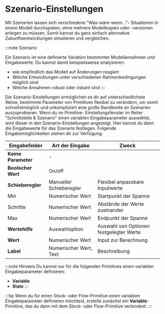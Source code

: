 # Szenario-Einstellungen
Mit Szenarien lassen sich verschiedene "Was-wäre-wenn..."- Situationen in einem Modell durchspielen, ohne mehrere Modellkopien oder -versionen anlegen zu müssen. Somit kannst du ganz einfach alternative Zukunftsentwicklungen simulieren und vergleichen.

:::note Szenario

Ein Szenario ist eine definierte Variation bestimmter Modellannahmen und Eingabewerte. Du kannst damit beispielsweise analysieren: 
- wie empfindlich das Modell auf Änderungen reagiert
- Welche Entwicklungen unter verschiedenen Rahmenbedingungen möglich sind
- Welche Annahmen robust oder riskant sind
:::

Die Szenario-Einstellungen ermöglichen es dir auf unterschiedlichste Weise, bestimmte Parameter von Primitives flexibel zu verändern, um somit schnellstmöglich und unkompliziert eine große Bandbreite an Szenarien auszuprobieren.
Wenn du im Primitive- Einstellungsfenster im Reiter "Schnittstelle & Szenario" einen variablen Eingabeparameter auswählst, wird dieser in den Szenario-Einstellungen angezeigt. Hier kannst du dann die Eingabewerte für das Szenario festlegen. Folgende Eingabemöglichkeiten stehen dir zur Verfügung:


| Eingabefelder     | Art der Eingabe |    Zweck        |
| ----------------- | ----------------|-----------------|
| **Keine Parameter**  | -   |  |
| **Boolscher Wert** | On/off    |      |
| **Schieberegler** | Manueller Schieberegler   | Flexibel anpassbare Inputwerte |
| Min | Numerischer Wert | Startpunkt der Spanne
| Schritte | Numerischer Wert| Abstände der Werte zueinander|
| Max | Numerischer Wert | Endpunkt der Spanne|
| **Wertehilfe** | Auswahloption | Auswahl von Optionen festgelegter Werte|
| **Wert** | Numerischer Wert  | Input zur Berechnung |
| **Label** | Numerischer Wert, Text  | Beschreibung |


:::note Hinweis
Du kannst nur für die folgenden Primitives einen variablen Eingabeparameter definieren:
- **Variable**
- **State**
:::

:::tip
Wenn du für einen Stock- oder Flow-Primitive einen variablen Eingabeparameter definieren möchtest, erstelle zunächst ein **Variable**-Primitive, das du dann mit dem Stock- oder Flow-Primitive verbindest.
:::

